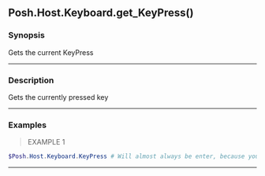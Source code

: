 Posh.Host.Keyboard.get_KeyPress()
---------------------------------

### Synopsis
Gets the current KeyPress

---

### Description

Gets the currently pressed key

---

### Examples
> EXAMPLE 1

```PowerShell
$Posh.Host.Keyboard.KeyPress # Will almost always be enter, because you just ran it
```

---

